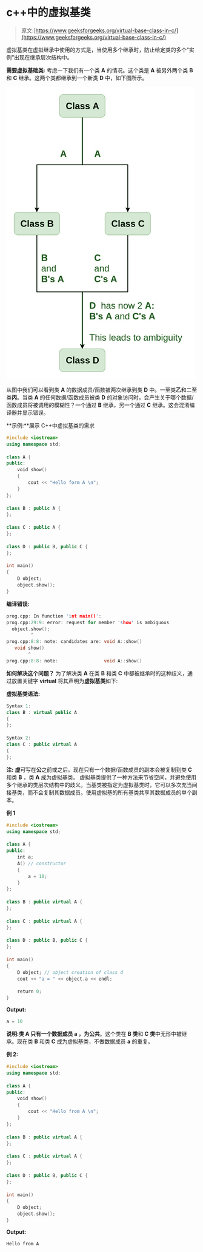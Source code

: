 # c++中的虚拟基类

> 原文:[https://www.geeksforgeeks.org/virtual-base-class-in-c/](https://www.geeksforgeeks.org/virtual-base-class-in-c/)

虚拟基类在虚拟继承中使用的方式是，当使用多个继承时，防止给定类的多个“实例”出现在继承层次结构中。

**需要虚拟基础类:**
考虑一下我们有一个类 **A** 的情况。这个类是 **A** 被另外两个类 **B** 和 **C** 继承。这两个类都继承到一个新类 **D** 中，如下图所示。

![](img/04592494c1310c342786f65a35493f25.png)

从图中我们可以看到类 **A** 的数据成员/函数被两次继承到类 **D** 中。一至类**乙**和二至类**丙**。当类 **A** 的任何数据/函数成员被类 **D** 的对象访问时，会产生关于哪个数据/函数成员将被调用的模糊性？一个通过 **B** 继承，另一个通过 **C** 继承。这会混淆编译器并显示错误。

**示例:**展示 C++中虚拟基类的需求

```cpp
#include <iostream>
using namespace std;

class A {
public:
    void show()
    {
        cout << "Hello form A \n";
    }
};

class B : public A {
};

class C : public A {
};

class D : public B, public C {
};

int main()
{
    D object;
    object.show();
}
```

**编译错误:**

```cpp
prog.cpp: In function 'int main()':
prog.cpp:29:9: error: request for member 'show' is ambiguous
  object.show();
         ^
prog.cpp:8:8: note: candidates are: void A::show()
   void show()
        ^
prog.cpp:8:8: note:                 void A::show()

```

**如何解决这个问题？**
为了解决类 **A** 在类 **B** 和类 **C** 中都被继承时的这种歧义，通过放置关键字 **virtual** 将其声明为**虚拟基类**如下:

**虚拟基类语法:**

```cpp
Syntax 1:
class B : virtual public A 
{
};

Syntax 2:
class C : public virtual A
{
};

```

**注:** **虚**可写在**公**之前或之后。现在只有一个数据/函数成员的副本会被复制到类 **C** 和类 **B** ，类 **A** 成为虚拟基类。
虚拟基类提供了一种方法来节省空间，并避免使用多个继承的类层次结构中的歧义。当基类被指定为虚拟基类时，它可以多次充当间接基类，而不会复制其数据成员。使用虚拟基的所有基类共享其数据成员的单个副本。

**例 1**

```cpp
#include <iostream>
using namespace std;

class A {
public:
    int a;
    A() // constructor
    {
        a = 10;
    }
};

class B : public virtual A {
};

class C : public virtual A {
};

class D : public B, public C {
};

int main()
{
    D object; // object creation of class d
    cout << "a = " << object.a << endl;

    return 0;
}
```

**Output:**

```cpp
a = 10

```

**说明:**类 **A** 只有一个数据成员 **a** ，为**公共**。这个类在 **B 类**和 **C 类**中无形中被继承。现在类 **B** 和类 **C** 成为虚拟基类，不做数据成员 **a** 的重复。

**例 2:**

```cpp
#include <iostream>
using namespace std;

class A {
public:
    void show()
    {
        cout << "Hello from A \n";
    }
};

class B : public virtual A {
};

class C : public virtual A {
};

class D : public B, public C {
};

int main()
{
    D object;
    object.show();
}
```

**Output:**

```cpp
Hello from A

```
